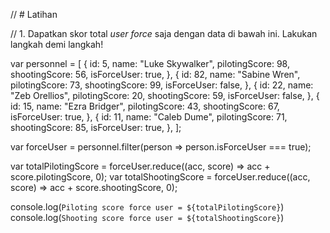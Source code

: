 // # Latihan

// 1. Dapatkan skor total *user force* saja dengan data di bawah ini. Lakukan langkah demi langkah!

var personnel = [
  {
    id: 5,
    name: "Luke Skywalker",
    pilotingScore: 98,
    shootingScore: 56,
    isForceUser: true,
  },
  {
    id: 82,
    name: "Sabine Wren",
    pilotingScore: 73,
    shootingScore: 99,
    isForceUser: false,
  },
  {
    id: 22,
    name: "Zeb Orellios",
    pilotingScore: 20,
    shootingScore: 59,
    isForceUser: false,
  },
  {
    id: 15,
    name: "Ezra Bridger",
    pilotingScore: 43,
    shootingScore: 67,
    isForceUser: true,
  },
  {
    id: 11,
    name: "Caleb Dume",
    pilotingScore: 71,
    shootingScore: 85,
    isForceUser: true,
  },
];

var forceUser = personnel.filter(person => person.isForceUser === true);

var totalPilotingScore = forceUser.reduce((acc, score) => acc + score.pilotingScore, 0);
var totalShootingScore = forceUser.reduce((acc, score) => acc + score.shootingScore, 0);

console.log(`Piloting score force user = ${totalPilotingScore}`)
console.log(`Shooting score force user = ${totalShootingScore}`)

